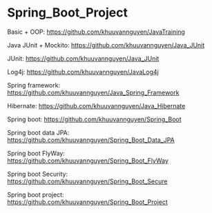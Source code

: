 # Spring_Boot_Project

Basic + OOP: https://github.com/khuuvannguyen/JavaTraining

Java JUnit + Mockito: https://github.com/khuuvannguyen/Java_JUnit

JUnit: https://github.com/khuuvannguyen/Java_JUnit

Log4j: https://github.com/khuuvannguyen/JavaLog4j

Spring framework: https://github.com/khuuvannguyen/Java_Spring_Framework

Hibernate: https://github.com/khuuvannguyen/Java_Hibernate

Spring boot: https://github.com/khuuvannguyen/Spring_Boot

Spring boot data JPA: https://github.com/khuuvannguyen/Spring_Boot_Data_JPA

Spring boot FlyWay: https://github.com/khuuvannguyen/Spring_Boot_FlyWay

Spring boot Security: https://github.com/khuuvannguyen/Spring_Boot_Secure

Spring boot project: https://github.com/khuuvannguyen/Spring_Boot_Project
